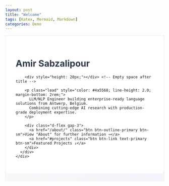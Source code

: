 ```yaml
---
layout: post
title: "Welcome"
tags: [Katex, Mermaid, Markdown]
categories: Demo
---
```


<div class="container mt-4 rounded-3 p-4 shadow-sm" 
     style="background: linear-gradient(135deg, #f8fbfd 0%, #f1f5f9 100%); border: 1px solid #e9ecef;">
  <div class="row align-items-center">
    <div class="col-12">
      <div style="background-color: #ffffff; padding: 2rem; border-radius: 8px; margin-bottom: 1.5rem;">
        <h1 class="h3 mb-4" style="color: #2d3748;">Amir Sabzalipour</h1>
        
        <div style="height: 20px;"></div> <!-- Empty space after title -->
        
        <p class="lead" style="color: #4a5568; line-height: 2.0; margin-bottom: 2rem;">
          LLM/NLP Engineer building enterprise-ready language solutions from Antwerp, Belgium. 
          Combining cutting-edge AI research with production-grade deployment expertise.
        </p>
        
        <div class="d-flex gap-3">
          <a href="/about/" class="btn btn-outline-primary btn-sm">View "About" for further information →</a>
          <a href="#projects" class="btn btn-link text-primary btn-sm">Featured Projects ↓</a>
        </div>
      </div>
    </div>
  </div>
</div>
